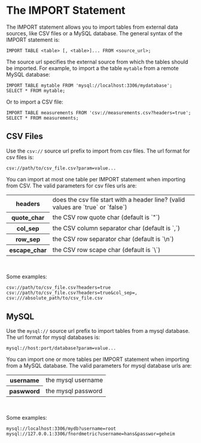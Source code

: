 The IMPORT Statement
==================

The IMPORT statement allows you to import tables from external data sources, like
CSV files or a MySQL database. The general syntax of the IMPORT statement is:

    IMPORT TABLE <table> [, <table>]... FROM <source_url>;

The source url specifies the external source from which the tables should be
imported. For example, to import a the table `mytable` from a remote MySQL
database:

    IMPORT TABLE mytable FROM 'mysql://localhost:3306/mydatabase';
    SELECT * FROM mytable;

Or to import a CSV file:

    IMPORT TABLE measurements FROM 'csv://measurements.csv?headers=true';
    SELECT * FROM measurements;


CSV Files
---------

Use the `csv://` source url prefix to import from csv files. The url format
for csv files is:

    csv://path/to/csv_file.csv?param=value...

You can import at most one table per IMPORT statement when importing from CSV.
The valid parameters for csv files urls are:

<table style="width:100%;">
  <tr>
    <th>headers</th>
    <td>
      does the csv file start with a header line? (valid values are `true` or `false`)
    </td>
  </tr>
  <tr>
    <th>quote_char</th>
    <td>
      the CSV row quote char (default is `"`)
    </td>
  </tr>
  <tr>
    <th>col_sep</th>
    <td>
      the CSV column separator char (default is `,`)
    </td>
  </tr>
  <tr>
    <th>row_sep</th>
    <td>
      the CSV row separator char (default is `\n`)
    </td>
  </tr>
  <tr>
    <th>escape_char</th>
    <td>
      the CSV row scape char (default is `\`)
    </td>
  </tr>
</table>
<br />

Some examples:

    csv://path/to/csv_file.csv?headers=true
    csv://path/to/csv_file.csv?headers=true&col_sep=,
    csv:///absolute_path/to/csv_file.csv



MySQL
-----

Use the `mysql://` source url prefix to import tables from a mysql database.
The url format for mysql databases is:

    mysql://host:port/database?param=value...

You can import one or more tables per IMPORT statement when importing from a
MySQL database. The valid parameters for mysql database urls are:

<table style="width:100%;">
  <tr>
    <th>username</th>
    <td>
      the mysql username
    </td>
  </tr>
  <tr>
    <th>paswword</th>
    <td>
      the mysql password
    </td>
  </tr>
</table>
<br />

Some examples:

    mysql://localhost:3306/mydb?username=root
    mysql://127.0.0.1:3306/fnordmetric?username=hans&passwor=geheim



